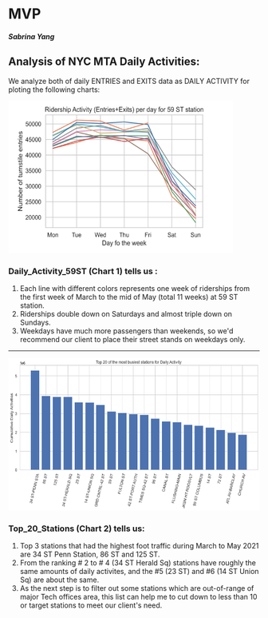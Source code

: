 # MVP
##### Sabrina Yang


## Analysis of NYC MTA Daily Activities:

We analyze both of daily ENTRIES and EXITS data as DAILY ACTIVITY for ploting the following charts:


<img src="https://github.com/SYNYC/1_Project_MTA/blob/master/Daily_Activity_59ST.png" width = "450" height = "305">

### Daily_Activity_59ST (Chart 1) tells us :
  1. Each line with different colors represents one week of riderships from the first week of March to the mid of May (total 11 weeks) at 59 ST station.
  2. Riderships double down on Saturdays and almost triple down on Sundays.
  3. Weekdays have much more passengers than weekends, so we'd recommend our client to place their street stands on weekdays only.

----------------------------------------------------------------------------------------------------------------------------------------------------------------


<img src="https://github.com/SYNYC/1_Project_MTA/blob/master/Top_20_Stations.png" width = "600" height = "305">


### Top_20_Stations (Chart 2) tells us:
  1. Top 3 stations that had the highest foot traffic during March to May 2021 are 34 ST Penn Station, 86 ST and 125 ST.
  2. From the ranking # 2 to # 4 (34 ST Herald Sq) stations have roughly the same amounts of daily activites, and the #5 (23 ST) and #6 (14 ST Union Sq) are about the same. 
  3. As the next step is to filter out some stations which are out-of-range of major Tech offices area, this list can help me to cut down to less than 10 or target stations to meet our client's need.
  






